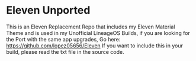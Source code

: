 # Eleven Unported
 This is an Eleven Replacement Repo that includes my Eleven Material Theme and is used in my Unofficial LineageOS Builds, if you are looking for the Port with the same app upgrades, Go here: https://github.com/lopez05656/Eleven
If you want to include this in your build, please read the txt file in the source code.
